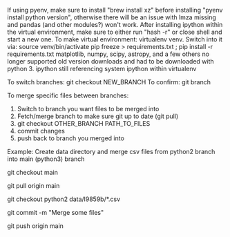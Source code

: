 If using pyenv, make sure to install "brew install xz" before installing "pyenv install python version", otherwise there will be an issue with lmza missing and pandas (and other modules?) won't work.
After installing ipython within the virtual environment, make sure to either run "hash -r" or close shell and start a new one.
To make virtual environment: virtualenv venv. Switch into it via: source venv/bin/activate
pip freeze > requirements.txt ; pip install -r requirements.txt
matplotlib, numpy, scipy, astropy, and a few others no longer supported old version downloads and had to be downloaded with python 3. 
ipython still referencing system ipython within virtualenv

To switch branches: git checkout NEW_BRANCH
To confirm: git branch

To merge specific files between branches:
1) Switch to branch you want files to be merged into
2) Fetch/merge branch to make sure git up to date (git pull)
3) git checkout OTHER_BRANCH PATH_TO_FILES
4) commit changes
5) push back to branch you merged into

Example: Create data directory and merge csv files from python2 branch into main (python3) branch

git checkout main

git pull origin main

git checkout python2 data/l9859b/*.csv

git commit -m "Merge some files"

git push origin main
